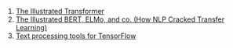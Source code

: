1. [The Illustrated Transformer](https://jalammar.github.io/illustrated-transformer/)
2. [The Illustrated BERT, ELMo, and co. (How NLP Cracked Transfer Learning)](http://jalammar.github.io/illustrated-bert/)
3. [Text processing tools for TensorFlow](https://www.tensorflow.org/text)
